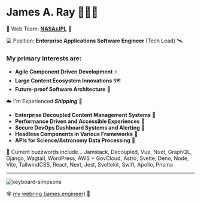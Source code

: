 # James A. Ray 👨🏻‍💻 

🚀 Web Team: [**NASA/JPL**](https://www.jpl.nasa.gov) 🏢

💻 Position: **Enterprise Applications Software Engineer** (Tech Lead) 🛰

### My primary interests are:
- **Agile Component Driven Development** ⚡️
- **Large Content Ecosystem Innovations** 🗺
- **Future-proof Software Architecture** 🔮

☁️ I'm Experienced **_Shipping_** 🐐
- **Enterprise Decoupled Content Management Systems** 🎃
- **Performance Driven and Accessible Experiences** 🧏
- **Secure DevOps Dashboard Systems and Alerting** 🚨
- **Headless Components in Various Frameworks** 🧠
- **APIs for Science/Astronomy Data Processing** 📡

🤖️ Current buzzwords include... Jamstack, Decoupled, Vue, Nuxt, GraphQL, Django, Wagtail, WordPress, AWS + GovCloud, Astro, Svelte, Deno, Node, Vite, TailwindCSS, React, Next, Jest, Sveltekit, Swift, Apollo, Prisma 

----

![keyboard-simpsons](https://user-images.githubusercontent.com/1471894/180178352-1720e97a-1f98-401c-947e-d9dab25ef4f3.gif)

🕸 [my webring (james.engineer)](https://www.james.engineer) 💍
